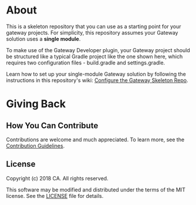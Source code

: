 # About
This is a skeleton repository that you can use as a starting point for your gateway projects. For simplicity, this repository assumes your Gateway solution uses a **single module**. 

To make use of the Gateway Developer plugin, your Gateway project should be structured like a typical Gradle project like the one shown here, which requires two configuration files - build.gradle and settings.gradle. 

Learn how to set up your single-module Gateway solution by following the instructions in this repository's wiki: [Configure the Gateway Skeleton Repo](https://github.com/CAAPIM/gateway-developer-skeleton-repo/wiki/configure-the-gateway-skeleton-repo).

# Giving Back
## How You Can Contribute
Contributions are welcome and much appreciated. To learn more, see the [Contribution Guidelines][contributing].

## License

Copyright (c) 2018 CA. All rights reserved.

This software may be modified and distributed under the terms
of the MIT license. See the [LICENSE][license-link] file for details.


 [license-link]: /LICENSE
 [contributing]: /CONTRIBUTING.md

